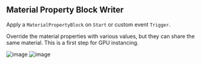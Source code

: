 ## Material Property Block Writer

Apply a `MaterialPropertyBlock` on `Start` or custom event `Trigger`.

Override the material properties with various values, but they can share the same material. This is a first step for GPU instancing.

![image](https://user-images.githubusercontent.com/2088693/121310202-160c6b00-c93e-11eb-92ec-91583c3f69f0.png)
![image](https://user-images.githubusercontent.com/2088693/121310283-2cb2c200-c93e-11eb-9834-c99a901a0f1a.png)
